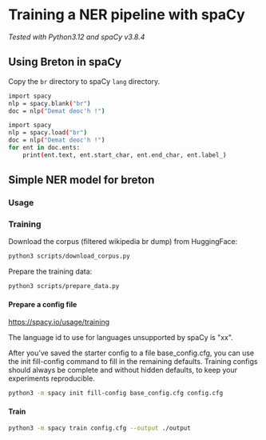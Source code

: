 # Training a NER pipeline with spaCy

_Tested with Python3.12 and spaCy v3.8.4_

## Using Breton in spaCy

Copy the `br` directory to spaCy `lang` directory.

```bash
import spacy
nlp = spacy.blank("br")
doc = nlp("Demat deoc'h !")
```

```bash
import spacy
nlp = spacy.load("br")
doc = nlp("Demat deoc'h !")
for ent in doc.ents:
    print(ent.text, ent.start_char, ent.end_char, ent.label_)
```

## Simple NER model for breton

### Usage

### Training

Download the corpus (filtered wikipedia br dump) from HuggingFace:

```bash
python3 scripts/download_corpus.py
```

Prepare the training data:

```bash
python3 scripts/prepare_data.py
```

#### Prepare a config file

https://spacy.io/usage/training

The language id to use for languages unsupported by spaCy is "xx".

After you’ve saved the starter config to a file base_config.cfg, you can use the init fill-config command to fill in the remaining defaults. Training configs should always be complete and without hidden defaults, to keep your experiments reproducible.

```bash
python3 -m spacy init fill-config base_config.cfg config.cfg
```

#### Train

```bash
python3 -m spacy train config.cfg --output ./output
```
